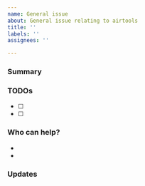 ```yaml
---
name: General issue
about: General issue relating to airtools
title: ''
labels: ''
assignees: ''

---
```


<!--- 
The purpose of this general issue template is to help you structure your idea or problem.

Everything contained within the html comment brackets will not be rendered.
You can delete these comments if if you like. -->

### Summary
<!-- Use this section to describe your idea or problem. -->

### TODOs
<!-- If there are specific tasks that go towards closing this issue, please list them here.
We recommend using checkboxes `- [ ]` for each item.-->

- [ ] <!-- Task 1 -->
- [ ] <!-- Task 2 -->

### Who can help?
<!-- You may need the assistance of one or more members of the team in order to help you to close this issue.
Request their help in this section by @-mentioning them, thereby drawing their attention to the issue. -->

- <!-- Team Member 1 -->
- <!-- Team Member 2 -->

### Updates
<!-- As issues become longer, it can become more difficult for team members to keep track of the discussion and decisions made.
Please try to keep this section updated with relevant progress on the issue so that team members can quickly orient themselves with the state of the discussion. -->
